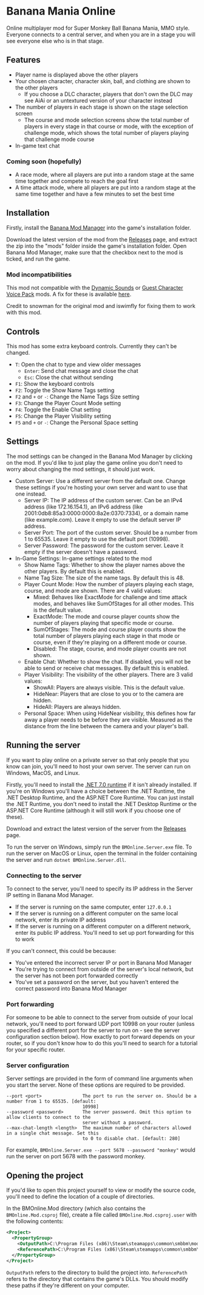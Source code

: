 # Banana Mania Online
Online multiplayer mod for Super Monkey Ball Banana Mania, MMO style. Everyone connects to a central server, and when you are in a stage you will see everyone else who is in that stage.

## Features
- Player name is displayed above the other players
- Your chosen character, character skin, ball, and clothing are shown to the other players
  - If you choose a DLC character, players that don't own the DLC may see AiAi or an untextured version of your character instead
- The number of players in each stage is shown on the stage selection screen
  - The course and mode selection screens show the total number of players in every stage in that course or mode, with the exception of challenge mode, which shows the total number of players playing that challenge mode course
- In-game text chat

### Coming soon (hopefully)
- A race mode, where all players are put into a random stage at the same time together and compete to reach the goal first
- A time attack mode, where all players are put into a random stage at the same time together and have a few minutes to set the best time

## Installation
Firstly, install the [Banana Mod Manager](https://github.com/MorsGames/BananaModManager) into the game's installation folder.

Download the latest version of the mod from the [Releases](https://github.com/piggeywig2000/BMOnline/releases) page, and extract the zip into the "mods" folder inside the game's installation folder. Open Banana Mod Manager, make sure that the checkbox next to the mod is ticked, and run the game.

### Mod incompatibilities
This mod not compatible with the [Dynamic Sounds](https://gamebanana.com/mods/327614) or [Guest Character Voice Pack](https://gamebanana.com/mods/331507) mods. A fix for these is available [here](https://github.com/iswimfly/iswimflyBananaManiaMods/releases/download/MSF1.0/Multiplayer.Sound.Fixes.zip).

Credit to snowman for the original mod and iswimfly for fixing them to work with this mod.

## Controls
This mod has some extra keyboard controls. Currently they can't be changed.

- `T`: Open the chat to type and view older messages
  - `Enter`: Send chat message and close the chat
  - `Esc`: Close the chat without sending
- `F1`: Show the keyboard controls
- `F2`: Toggle the Show Name Tags setting
- `F2` and `+` or `-`: Change the Name Tags Size setting
- `F3`: Change the Player Count Mode setting
- `F4`: Toggle the Enable Chat setting
- `F5`: Change the Player Visibility setting
- `F5` and `+` or `-`: Change the Personal Space setting

## Settings
The mod settings can be changed in the Banana Mod Manager by clicking on the mod. If you'd like to just play the game online you don't need to worry about changing the mod settings, it should just work.

- Custom Server: Use a different server from the default one. Change these settings if you're hosting your own server and want to use that one instead.
  - Server IP: The IP address of the custom server. Can be an IPv4 address (like 172.16.154.1), an IPv6 address (like 2001:0db8:85a3:0000:0000:8a2e:0370:7334), or a domain name (like example.com). Leave it empty to use the default server IP address.
  - Server Port: The port of the custom server. Should be a number from 1 to 65535. Leave it empty to use the default port (10998).
  - Server Password: The password for the custom server. Leave it empty if the server doesn't have a password.
- In-Game Settings: In-game settings related to the mod
  - Show Name Tags: Whether to show the player names above the other players. By default this is enabled.
  - Name Tag Size: The size of the name tags. By default this is 48.
  - Player Count Mode: How the number of players playing each stage, course, and mode are shown. There are 4 valid values:
    - Mixed: Behaves like ExactMode for challenge and time attack modes, and behaves like SumOfStages for all other modes. This is the default value.
    - ExactMode: The mode and course player counts show the number of players playing that specific mode or course.
    - SumOfStages: The mode and course player counts show the total number of players playing each stage in that mode or course, even if they're playing on a different mode or course.
    - Disabled: The stage, course, and mode player counts are not shown.
  - Enable Chat: Whether to show the chat. If disabled, you will not be able to send or receive chat messages. By default this is enabled.
  - Player Visibility: The visibility of the other players. There are 3 valid values:
    - ShowAll: Players are always visible. This is the default value.
    - HideNear: Players that are close to you or to the camera are hidden.
    - HideAll: Players are always hidden.
  - Personal Space: When using HideNear visibility, this defines how far away a player needs to be before they are visible. Measured as the distance from the line between the camera and your player's ball.

## Running the server
If you want to play online on a private server so that only people that you know can join, you'll need to host your own server. The server can run on Windows, MacOS, and Linux.

Firstly, you'll need to install the [.NET 7.0 runtime](https://dotnet.microsoft.com/en-us/download/dotnet/7.0/runtime) if it isn't already installed. If you're on Windows you'll have a choice between the .NET Runtime, the .NET Desktop Runtime, and the ASP.NET Core Runtime. You can just install the .NET Runtime, you don't need to install the .NET Desktop Runtime or the ASP.NET Core Runtime (although it will still work if you choose one of these).

Download and extract the latest version of the server from the [Releases](https://github.com/piggeywig2000/BMOnline/releases) page.

To run the server on Windows, simply run the `BMOnline.Server.exe` file. To run the server on MacOS or Linux, open the terminal in the folder containing the server and run `dotnet BMOnline.Server.dll`.

### Connecting to the server
To connect to the server, you'll need to specify its IP address in the Server IP setting in Banana Mod Manager.
- If the server is running on the same computer, enter `127.0.0.1`
- If the server is running on a different computer on the same local network, enter its private IP address
- If the server is running on a different computer on a different network, enter its public IP address. You'll need to set up port forwarding for this to work

If you can't connect, this could be because:
- You've entered the incorrect server IP or port in Banana Mod Manager
- You're trying to connect from outside of the server's local network, but the server has not been port forwarded correctly
- You've set a password on the server, but you haven't entered the correct password into Banana Mod Manager

### Port forwarding
For someone to be able to connect to the server from outside of your local network, you'll need to port forward UDP port 10998 on your router (unless you specified a different port for the server to run on - see the server configuration section below). How exactly to port forward depends on your router, so if you don't know how to do this you'll need to search for a tutorial for your specific router.

### Server configuration
Server settings are provided in the form of command line arguments when you start the server. None of these options are required to be provided.
```
--port <port>               The port to run the server on. Should be a number from 1 to 65535. [default:
                            10998]
--password <password>       The server password. Omit this option to allow clients to connect to the
                            server without a password.
--max-chat-length <length>  The maximum number of characters allowed in a single chat message. Set this
                            to 0 to disable chat. [default: 280]
```
For example, `BMOnline.Server.exe --port 5678 --password "monkey"` would run the server on port 5678 with the password monkey.

## Opening the project
If you'd like to open this project yourself to view or modify the source code, you'll need to define the location of a couple of directories.

In the BMOnline.Mod directory (which also contains the `BMOnline.Mod.csproj` file), create a file called `BMOnline.Mod.csproj.user` with the following contents:
```xml
<Project>
  <PropertyGroup>
    <OutputPath>C:\Program Files (x86)\Steam\steamapps\common\smbbm\mods\piggeywig2000.online</OutputPath>
    <ReferencePath>C:\Program Files (x86)\Steam\steamapps\common\smbbm\managed</ReferencePath>
  </PropertyGroup>
</Project>
```
`OutputPath` refers to the directory to build the project into. `ReferencePath` refers to the directory that contains the game's DLLs. You should modify these paths if they're different on your computer.
